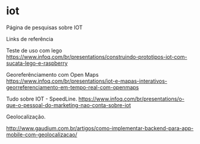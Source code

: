 # iot
Página de pesquisas sobre IOT

Links de referência

Teste de uso com lego
https://www.infoq.com/br/presentations/construindo-prototipos-iot-com-sucata-lego-e-raspberry


Georeferênciamento com Open Maps 
https://www.infoq.com/br/presentations/iot-e-mapas-interativos-georreferenciamento-em-tempo-real-com-openmaps

Tudo sobre IOT - SpeedLine.
https://www.infoq.com/br/presentations/o-que-o-pessoal-do-marketing-nao-conta-sobre-iot


Geolocalização.

http://www.gaudium.com.br/artigos/como-implementar-backend-para-app-mobile-com-geolocalizacao/
